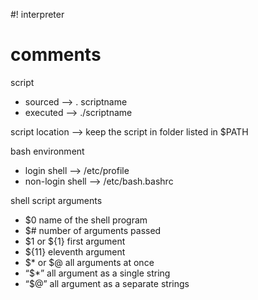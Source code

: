 #!  interpreter 
# comments 

script
* sourced --> . scriptname 
* executed --> ./scriptname 

script location --> keep the script in folder listed in $PATH 

bash environment 
* login shell --> /etc/profile
* non-login shell --> /etc/bash.bashrc

shell script arguments 
* $0 name of the shell program
* $# number of arguments passed
* $1 or ${1} first argument
* ${11} eleventh argument
* $* or $@ all arguments at once
* “$*” all argument as a single string
* “$@” all argument as a separate strings